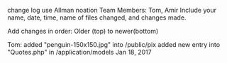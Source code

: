 change log
use Allman noation
Team Members: Tom, Amir
Include your name, date, time, name of  files changed, and changes made.

Add changes in order: Older (top) to newer(bottom)

Tom:  added "penguin-150x150.jpg" into /public/pix
      added new entry into "Quotes.php" in /application/models
Jan 18, 2017
